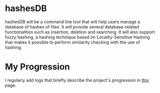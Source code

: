# hashesDB
hashesDB will be a command line tool that will help users manage a database of hashes of files. It will provide several database-related functionalities such as insertion, deletion and searching. It will also support fuzzy hashing, a hashing technique based on Locality-Sensitive Hashing that makes it possible to perform similarity checking with the use of hashing.

# My Progression
I regularly add logs that briefly describe the project's progression in [this](https://github.com/gkosm314/gsoc2021-hashesDB/wiki/Project-Journal) page.
